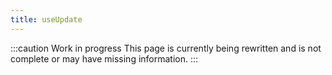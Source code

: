 ```yaml
---
title: useUpdate
---
```


:::caution Work in progress
This page is currently being rewritten and is not complete or may have missing information.
:::